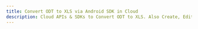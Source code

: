 ---title: Convert ODT to XLS via Android SDK in Clouddescription: Cloud APIs & SDKs to Convert ODT to XLS. Also Create, Edit & Render Microsoft Word & OpenOffice documents in the Cloud.---